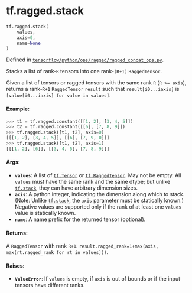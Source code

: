 <div itemscope itemtype="http://developers.google.com/ReferenceObject">
<meta itemprop="name" content="tf.ragged.stack" />
<meta itemprop="path" content="Stable" />
</div>

# tf.ragged.stack

``` python
tf.ragged.stack(
    values,
    axis=0,
    name=None
)
```



Defined in [`tensorflow/python/ops/ragged/ragged_concat_ops.py`](/code/stable/tensorflow/python/ops/ragged/ragged_concat_ops.py).

Stacks a list of rank-`R` tensors into one rank-`(R+1)` `RaggedTensor`.

Given a list of tensors or ragged tensors with the same rank `R`
(`R >= axis`), returns a rank-`R+1` `RaggedTensor` `result` such that
`result[i0...iaxis]` is `[value[i0...iaxis] for value in values]`.

#### Example:
  ```python
  >>> t1 = tf.ragged.constant([[1, 2], [3, 4, 5]])
  >>> t2 = tf.ragged.constant([[6], [7, 8, 9]])
  >>> tf.ragged.stack([t1, t2], axis=0)
  [[[1, 2], [3, 4, 5]], [[6], [7, 9, 0]]]
  >>> tf.ragged.stack([t1, t2], axis=1)
  [[[1, 2], [6]], [[3, 4, 5], [7, 8, 9]]]
  ```

#### Args:

* <b>`values`</b>: A list of <a href="../../tf/Tensor.md"><code>tf.Tensor</code></a> or <a href="../../tf/RaggedTensor.md"><code>tf.RaggedTensor</code></a>.  May not be empty. All
    `values` must have the same rank and the same dtype; but unlike
    <a href="../../tf/stack.md"><code>tf.stack</code></a>, they can have arbitrary dimension sizes.
* <b>`axis`</b>: A python integer, indicating the dimension along which to stack.
    (Note: Unlike <a href="../../tf/stack.md"><code>tf.stack</code></a>, the `axis` parameter must be statically known.)
    Negative values are supported only if the rank of at least one
    `values` value is statically known.
* <b>`name`</b>: A name prefix for the returned tensor (optional).


#### Returns:

A `RaggedTensor` with rank `R+1`.
`result.ragged_rank=1+max(axis, max(rt.ragged_rank for rt in values]))`.


#### Raises:

* <b>`ValueError`</b>: If `values` is empty, if `axis` is out of bounds or if
    the input tensors have different ranks.